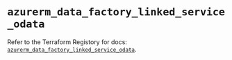 # `azurerm_data_factory_linked_service_odata`

Refer to the Terraform Registory for docs: [`azurerm_data_factory_linked_service_odata`](https://www.terraform.io/docs/providers/azurerm/r/data_factory_linked_service_odata).
